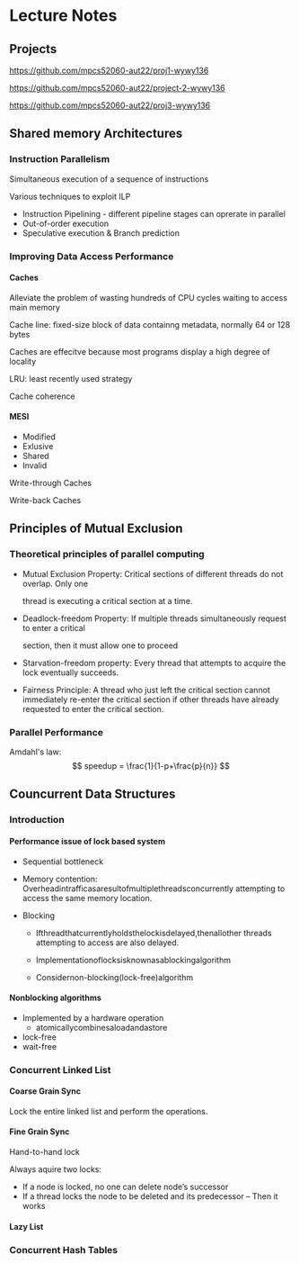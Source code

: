 # Lecture Notes

## Projects

https://github.com/mpcs52060-aut22/proj1-wywy136

https://github.com/mpcs52060-aut22/project-2-wywy136

https://github.com/mpcs52060-aut22/proj3-wywy136

## Shared memory Architectures

### Instruction Parallelism

Simultaneous execution of a sequence of instructions

Various techniques to exploit ILP

- Instruction Pipelining - different pipeline stages can oprerate in parallel
- Out-of-order execution
- Speculative execution & Branch prediction

### Improving Data Access Performance

#### Caches

Alleviate the problem of wasting hundreds of CPU cycles waiting to access main memory

Cache line: fixed-size block of data containng metadata, normally 64 or 128 bytes

Caches are effecitve because most programs display a high degree of locality

LRU: least recently used strategy

Cache coherence

#### MESI

- Modified
- Exlusive
- Shared
- Invalid

Write-through Caches

Write-back Caches

## **Principles of Mutual Exclusion**

### Theoretical principles of parallel computing

- Mutual Exclusion Property: Critical sections of different threads do not overlap. Only one

  thread is executing a critical section at a time.

- Deadlock-freedom Property: If multiple threads simultaneously request to enter a critical

  section, then it must allow one to proceed

- Starvation-freedom property: Every thread that attempts to acquire the lock eventually succeeds.

- Fairness Principle: A thread who just left the critical section cannot immediately re-enter the critical section if other threads have already requested to enter the critical section.

### Parallel Performance

Amdahl's law: 
$$
speedup = \frac{1}{1-p+\frac{p}{n}}
$$


## Councurrent Data Structures

### Introduction

#### Performance issue of lock based system

- Sequential bottleneck
- Memory contention: Overheadintrafficasaresultofmultiplethreadsconcurrently attempting to access the same memory location.

- Blocking

  - Ifthreadthatcurrentlyholdsthelockisdelayed,thenallother threads attempting to access are also delayed.

  - Implementationoflocksisknownasablockingalgorithm
  - Considernon-blocking(lock-free)algorithm

#### Nonblocking algorithms

- Implemented by a hardware operation
  - atomicallycombinesaloadandastore
- lock-free
- wait-free

### Concurrent Linked List

#### Coarse Grain Sync

Lock the entire linked list and perform the operations.

#### Fine Grain Sync

Hand-to-hand lock

Always aquire two locks:

- If a node is locked, no one can delete node’s successor
- If a thread locks the node to be deleted and its predecessor – Then it works

#### Lazy List

### Concurrent Hash Tables

